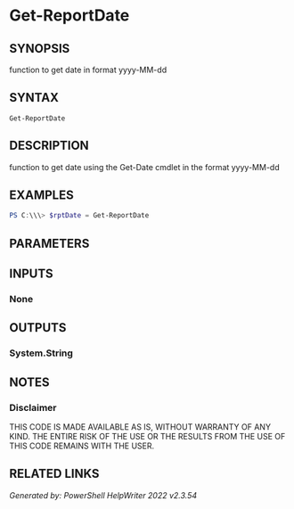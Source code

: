 # Get-ReportDate## SYNOPSISfunction to get date in format yyyy-MM-dd## SYNTAX```Get-ReportDate```## DESCRIPTIONfunction to get date using the Get-Date cmdlet in the format yyyy-MM-dd## EXAMPLES```powershellPS C:\\\> $rptDate = Get-ReportDate```## PARAMETERS## INPUTS### None## OUTPUTS### System.String## NOTES### DisclaimerTHIS CODE IS MADE AVAILABLE AS IS, WITHOUT WARRANTY OF ANY KIND. THE ENTIRE RISK OF THE USE OR THE RESULTS FROM THE USE OF THIS CODE REMAINS WITH THE USER.## RELATED LINKS*Generated by: PowerShell HelpWriter 2022 v2.3.54*
